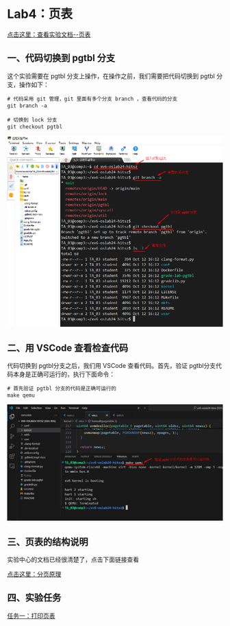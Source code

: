 # Lab4：页表



[点击这里：查看实验文档--页表](https://os-labs.pages.dev/lab4/part1/)



## 一、代码切换到 pgtbl 分支

这个实验需要在 pgtbl 分支上操作，在操作之前，我们需要把代码切换到 pgtbl  分支，操作如下：

```
# 代码采用 git 管理，git 里面有多个分支 branch ，查看代码的分支
git branch -a

# 切换到 lock 分支
git checkout pgtbl  
```

![](01.png)





## 二、用  VSCode 查看检查代码



代码切换到 pgtbl分支之后，我们用 VSCode 查看代码。首先，验证  pgtbl分支代码本身是正确可运行的，执行下面命令：

```
# 首先验证 pgtbl 分支的代码是正确可运行的
make qemu 

```

![](02.png)



## 三、页表的结构说明



实验中心的文档已经很清楚了，点击下面链接查看

[点击这里：分页原理](https://os-labs.pages.dev/lab4/part2/)



## 四、实验任务



[任务一：打印页表](Task01.md)













